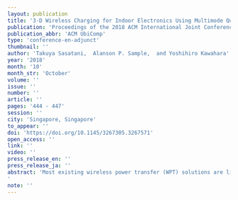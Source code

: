 ```yaml
---
layout: publication
title: '3-D Wireless Charging for Indoor Electronics Using Multimode Quasistatic Cavity Resonators'
publication: 'Proceedings of the 2018 ACM International Joint Conference on Pervasive and Ubiquitous Computing'
publication_abbr: 'ACM UbiComp'
type: 'conference-en-adjunct'
thumbnail: ''
author: 'Takuya Sasatani,  Alanson P. Sample,  and Yoshihiro Kawahara'
year: '2018'
month: '10'
month_str: 'October'
volume: ''
issue: ''
number: ''
article: ''
pages: '444 - 447'
session: ''
city: 'Singapore, Singapore'
to_appear: ''
doi: 'https://doi.org/10.1145/3267305.3267571'
open_access: ''
link: ''
video: ''
press_release_en: ''
press_release_ja: ''
abstract: 'Most existing wireless power transfer (WPT) solutions are limited to 2-D configurations, which limits mobility when charging electronics. What is needed are 3-D WPT, which can deliver power anywhere in large volumes (e.g., factories, rooms, toolbox, etc). WPT using quasistatic cavity resonators (QSCR) proposed a route towards truly ubiquitous WPT, which safely charges devices as they enter a WPT enabled space. However, several drawbacks exist to this approach such as the need for a central pole and the spatially non-uniform power availability. To address these issues, we demonstrate a WPT system based on "multimode" QSCR [4]; this structure possess two resonant modes: pole dependent (PD) mode, which resembles the previous QSCR work and pole independent (PI) mode, which works whether or not the pole exist. This structure enables two operations: (i) pole-less operation, which works to the same degree as the previous QSCR without the central pole and (ii) dual-mode operation, which although requires the central pole, enables high-efficiency WPT all over the volume.'
note: ''
---
```

